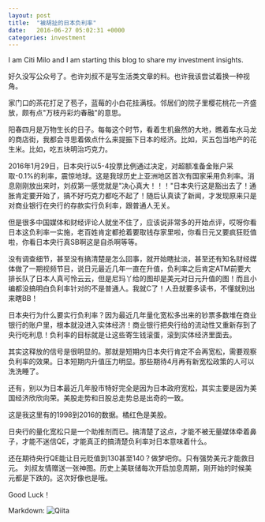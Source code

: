 ```yaml
---
layout: post
title:  "被胡扯的日本负利率"
date:   2016-06-27 05:02:31 +0000
categories: investment
---
```

I am Citi Milo and I am starting this blog to share my investment insights.

好久没写公众号了。也许刘叔不是写生活类文章的料。也许我该尝试着换一种视角。

家门口的茶花打足了苞子，蓝莓的小白花挂满枝。邻居们的院子里樱花桃花一齐盛放，颇有点"万枝丹彩灼春融"的意思。
 
阳春四月是万物生长的日子。每每这个时节，看着生机盎然的大地，瞧着车水马龙的商店街，我都会寻思着做点什么来提振下日本的经济。比如，买五包当地产的花生米。比如，吃五块明治巧克力。
 
2016年1月29日，日本央行以5-4投票比例通过决定，对超额准备金账户采取-0.1%的利率，震惊地球。这是我球历史上亚洲地区首次有国家采用负利率。消息刚刚放出来时，刘叔第一感觉就是"决心真大！！！"日本央行这是豁出去了！通胀肯定要开始了，搞不好巧克力都吃不起了！随后认真读了新闻，才发现原来只是对商业银行在央行的存款实行负利率，跟普通人无关。
 
但是很多中国媒体和财经评论人就坐不住了，应该说非常多的开始点评，哎呀你看日本这负利率一实施，老百姓肯定都抢着要取钱存家里啦，你看日元又要疯狂贬值啦，你看日本央行真SB啊这是自杀啊等等。
 
没有调查细节，甚至没有搞清楚是怎么回事，就开始瞎扯淡，甚至还有知名财经媒体做了一期视频节目，说日元最近几年一直在升值，负利率之后肯定ATM前要大排长队了日本人真可怜云云，但是尼玛丫给的图却是美元对日元升值的图！而且小编都没搞明白负利率针对的不是普通人。我就C了！人丑就要多读书，不懂就别出来瞎BB！
 
日本央行为什么要实行负利率？因为最近几年量化宽松多出来的钞票多数堆在商业银行的账户里，根本就没进入实体经济！商业银行把央行给的流动性又重新存到了央行吃利息！负利率的目标就是让这些寄生钱滚蛋，滚到实体经济里面去。
 
其实这释放的信号是很明显的。那就是短期内日本央行肯定不会再宽松，需要观察负利率的效果。日本短期内升值压力明显。那些期待4月再有新宽松政策的人可以洗洗睡了。
 
还有，别以为日本最近几年股市特好完全是因为日本政府宽松，其实主要是因为美国经济欣欣向荣。美股走势和日股总走势总是出奇的一致。
 


这是我这里有的1998到2016的数据。橘红色是美股。
 
日央行的量化宽松只是一个助推剂而已。搞清楚了这点，才能不被无量媒体牵着鼻子，才能不迷信QE，才能真正的搞清楚负利率对日本意味着什么。
 
还在期待央行QE能让日元贬值到130甚至140？做梦吧你。只有强势美元才能救日元。
刘叔友情赠送一张神图。历史上美联储每次开启加息周期，刚开始的时候美元都是下跌的。这次好像也是哦。


Good Luck！

Markdown: ![Qiita](http://qiita.com/icons/favicons/public/apple-touch-icon.png "Qiita")
